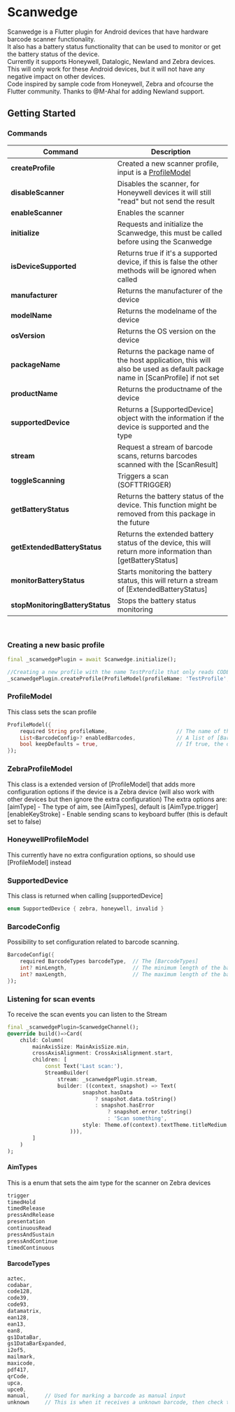 # Scanwedge

Scanwedge is a Flutter plugin for Android devices that have hardware barcode scanner functionality.<br>
It also has a battery status functionality that can be used to monitor or get the battery status of the device.<br>
Currently it supports Honeywell, Datalogic, Newland and Zebra devices.<br>
This will only work for these Android devices, but it will not have any negative impact on other devices.<br>
Code inspired by sample code from Honeywell, Zebra and ofcourse the Flutter community.
Thanks to @M-Ahal for adding Newland support.

## Getting Started

### Commands
|Command|Description|
|-|-|
|**createProfile**|Created a new scanner profile, input is a [ProfileModel](#markdown-header-profilemodel)|
|**disableScanner**|Disables the scanner, for Honeywell devices it will still "read" but not send the result|
|**enableScanner**|Enables the scanner|
|**initialize**|Requests and initialize the Scanwedge, this must be called before using the Scanwedge|
|**isDeviceSupported**|Returns true if it's a supported device, if this is false the other methods will be ignored when called|
|**manufacturer**|Returns the manufacturer of the device|
|**modelName**|Returns the modelname of the device|
|**osVersion**|Returns the OS version on the device|
|**packageName**|Returns the package name of the host application, this will also be used as default package name in [ScanProfile] if not set|
|**productName**|Returns the productname of the device|
|**supportedDevice**|Returns a [SupportedDevice] object with the information if the device is supported and the type|
|**stream**|Request a stream of barcode scans, returns barcodes scanned with the [ScanResult]|
|**toggleScanning**|Triggers a scan (SOFTTRIGGER)|
|**getBatteryStatus**|Returns the battery status of the device. This function might be removed from this package in the future|
|**getExtendedBatteryStatus**|Returns the extended battery status of the device, this will return more information than [getBatteryStatus]|
|**monitorBatteryStatus**|Starts monitoring the battery status, this will return a stream of [ExtendedBatteryStatus]|
|**stopMonitoringBatteryStatus**|Stops the battery status monitoring|

&nbsp;

### Creating a new basic profile
```dart
final _scanwedgePlugin = await Scanwedge.initialize();

//Creating a new profile with the name TestProfile that only reads CODE128 barcodes with the length between 5 and 10
_scanwedgePlugin.createProfile(ProfileModel(profileName: 'TestProfile', enabledBarcodes: [BarcodeTypes.code128.create(minLength: 5, maxLength: 10)]))
```

### ProfileModel
This class sets the scan profile
```dart
ProfileModel({
    required String profileName,                      // The name of the profile
    List<BarcodeConfig>? enabledBarcodes,             // A list of [BarcodeConfig] that will be enabled in the profile
    bool keepDefaults = true,                         // If true, the default enabled barcodes from the hardware used will be kept (together with [enabledBarcodes])
});
```

### ZebraProfileModel
This class is a extended version of [ProfileModel] that adds more configuration options if the device is a Zebra device (will also work with other devices but then ignore the extra configuration)
The extra options are:
[aimType] - The type of aim, see [AimTypes], default is [AimType.trigger]
[enableKeyStroke] - Enable sending scans to keyboard buffer (this is default set to false)

### HoneywellProfileModel
This currently have no extra configuration options, so should use [ProfileModel] instead

### SupportedDevice
This class is returned when calling [supportedDevice]
```dart
enum SupportedDevice { zebra, honeywell, invalid }
```

### BarcodeConfig
Possibility to set configuration related to barcode scanning.
```dart
BarcodeConfig({
    required BarcodeTypes barcodeType,  // The [BarcodeTypes]
    int? minLength,                     // The minimum length of the barcode, ignored if null. Not all barcode types support this so check hardware vendor for the appropriate barcode type
    int? maxLength,                     // The maximum length of the barcode, ignored if null. Not all barcode types support this so check hardware vendor for the appropriate barcode type
});
```
### Listening for scan events
To receive the scan events you can listen to the Stream
```dart
final _scanwedgePlugin=ScanwedgeChannel();
@override build()=>Card(
    child: Column(
        mainAxisSize: MainAxisSize.min,
        crossAxisAlignment: CrossAxisAlignment.start,
        children: [
            const Text('Last scan:'),
            StreamBuilder(
                stream: _scanwedgePlugin.stream,
                builder: ((context, snapshot) => Text(
                        snapshot.hasData
                            ? snapshot.data.toString()
                            : snapshot.hasError
                                ? snapshot.error.toString()
                                : 'Scan something',
                        style: Theme.of(context).textTheme.titleMedium,
                    ))),
        ]
    )
);
```

#### AimTypes
This is a enum that sets the aim type for the scanner on Zebra devices
```dart
trigger
timedHold
timedRelease
pressAndRelease
presentation
continuousRead
pressAndSustain
pressAndContinue
timedContinuous
```

#### BarcodeTypes
````dart
aztec,
codabar,
code128,
code39,
code93,
datamatrix,
ean128,
ean13,
ean8,
gs1DataBar,
gs1DataBarExpanded,
i2of5,
mailmark,
maxicode,
pdf417,
qrCode,
upca,
upce0,
manual,     // Used for marking a barcode as manual input
unknown     // This is when it receives a unknown barcode, then check the [ScanResult.hardwareBarcodeType] for the actual barcode type
````